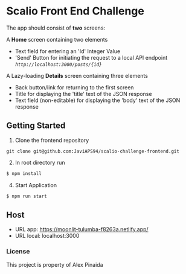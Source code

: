 # Scalio Front End Challenge

The app should consist of **two** screens:

A **Home** screen containing two elements

- Text field for entering an 'Id' Integer Value
- 'Send' Button for initiating the request to a local API endpoint *`http://localhost:3000/posts/{id}`*

A Lazy-loading **Details** screen containing three elements

- Back button/link for returning to the first screen
- Title for displaying the 'title' text of the JSON response
- Text field (non-editable) for displaying the 'body' text of the JSON response

## Getting Started

1. Clone the frontend repository

```
git clone git@github.com:JaviAPS94/scalio-challenge-frontend.git
```
2. In root directory run

  ```bash
$ npm install 
```
4. Start Application

  ```bash
$ npm run start 
```

## Host

- URL app: https://moonlit-tulumba-f8263a.netlify.app/
- URL local: localhost:3000

### License

This project is property of Alex Pinaida
